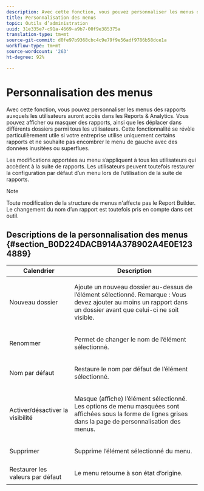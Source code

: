 ```yaml
---
description: Avec cette fonction, vous pouvez personnaliser les menus des rapports auxquels les utilisateurs auront accès dans les Reports & Analytics. Vous pouvez afficher ou masquer des rapports, ainsi que les déplacer dans différents dossiers parmi tous les utilisateurs. Cette fonctionnalité se révèle particulièrement utile si votre entreprise utilise uniquement certains rapports et ne souhaite pas encombrer le menu de gauche avec des données inusitées ou superflues.
title: Personnalisation des menus
topic: Outils d’administration
uuid: 31e335e7-c91a-4669-a9b7-00f9e385375a
translation-type: tm+mt
source-git-commit: d0fe97b9368cbc4c9e79f9e56adf9786b58dce1a
workflow-type: tm+mt
source-wordcount: '263'
ht-degree: 92%

---
```



# Personnalisation des menus

Avec cette fonction, vous pouvez personnaliser les menus des rapports auxquels les utilisateurs auront accès dans les Reports &amp; Analytics. Vous pouvez afficher ou masquer des rapports, ainsi que les déplacer dans différents dossiers parmi tous les utilisateurs. Cette fonctionnalité se révèle particulièrement utile si votre entreprise utilise uniquement certains rapports et ne souhaite pas encombrer le menu de gauche avec des données inusitées ou superflues.

Les modifications apportées au menu s’appliquent à tous les utilisateurs qui accèdent à la suite de rapports. Les utilisateurs peuvent toutefois restaurer la configuration par défaut d’un menu lors de l’utilisation de la suite de rapports.

>[!NOTE]
>
>Toute modification de la structure de menus n&#39;affecte pas le Report Builder. Le changement du nom d’un rapport est toutefois pris en compte dans cet outil.

## Descriptions de la personnalisation des menus {#section_B0D224DACB914A378902A4E0E1234889}

<table id="table_E609632569EB499184E56618C2CEF742"> 
 <thead> 
  <tr> 
   <th colname="col1" class="entry"> Calendrier </th> 
   <th colname="col2" class="entry"> Description </th> 
  </tr> 
 </thead>
 <tbody> 
  <tr> 
   <td colname="col1"> <span class="wintitle"> Nouveau dossier</span> </td> 
   <td colname="col2"> <p> Ajoute un nouveau dossier au-dessus de l’élément sélectionné. Remarque : Vous devez ajouter au moins un rapport dans un dossier avant que celui-ci ne soit visible. </p> </td> 
  </tr> 
  <tr> 
   <td colname="col1"> <span class="wintitle"> Renommer</span> </td> 
   <td colname="col2"> <p> Permet de changer le nom de l’élément sélectionné. </p> </td> 
  </tr> 
  <tr> 
   <td colname="col1"> <span class="wintitle"> Nom par défaut</span> </td> 
   <td colname="col2"> <p> Restaure le nom par défaut de l’élément sélectionné. </p> </td> 
  </tr> 
  <tr> 
   <td colname="col1"> <span class="wintitle"> Activer/désactiver la visibilité</span> </td> 
   <td colname="col2"> <p> Masque (affiche) l’élément sélectionné. Les options de menu masquées sont affichées sous la forme de lignes grises dans la page de personnalisation des menus. </p> </td> 
  </tr> 
  <tr> 
   <td colname="col1"> <span class="wintitle"> Supprimer</span> </td> 
   <td colname="col2"> <p> Supprime l’élément sélectionné du menu. </p> </td> 
  </tr> 
  <tr> 
   <td colname="col1"> <span class="wintitle"> Restaurer les valeurs par défaut</span> </td> 
   <td colname="col2"> <p> Le menu retourne à son état d’origine. </p> </td> 
  </tr> 
 </tbody> 
</table>

